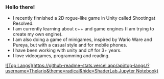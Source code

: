 <h3>Hello there!</h3>

- I recently finnished a 2D rogue-like game in Unity called Shootingat Resolved.
- I am currently learning about c++ and game engines (I am trying to create my own engine).
- I am also doing a game of minigames, inspired by Wario Ware and Pureya, but with a casual style and for mobile phones.
- I have been working with unity and c# for 3+ years.
- I love videogames, programming and reading.

[![Top Langs](https://github-readme-stats.vercel.app/api/top-langs/?username=Thelario&theme=radical&hide=ShaderLab,Jupyter Notebook)](https://github.com/anuraghazra/github-readme-stats)

